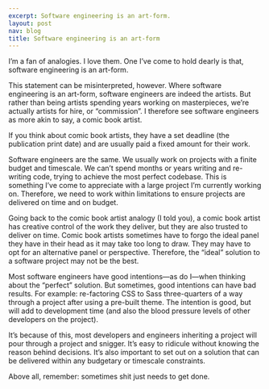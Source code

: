 ```yaml
---
excerpt: Software engineering is an art-form.
layout: post
nav: blog
title: Software engineering is an art-form
---
```

<p class="lead">I’m a fan of analogies.
  I love them.
  One I’ve come to hold dearly is that, software engineering is an art-form.</p>

This statement can be misinterpreted, however.
Where software engineering is an art-form, software engineers are indeed the artists.
But rather than being artists spending years working on masterpieces, we’re actually artists for hire, or “commission”.
I therefore see software engineers as more akin to say, a comic book artist.

If you think about comic book artists, they have a set deadline (the publication print date) and are usually paid a fixed amount for their work.

Software engineers are the same.
We usually work on projects with a finite budget and timescale.
We can’t spend months or years writing and re-writing code, trying to achieve the most perfect codebase.
This is something I’ve come to appreciate with a large project I’m currently working on.
Therefore, we need to work within limitations to ensure projects are delivered on time and on budget.

Going back to the comic book artist analogy (I told you), a comic book artist has creative control of the work they deliver,
but they are also trusted to deliver on time.
Comic book artists sometimes have to forgo the ideal panel they have in their head as it may take too long to draw.
They may have to opt for an alternative panel or perspective.
Therefore, the “ideal” solution to a software project may not be the best.

Most software engineers have good intentions—as do I—when thinking about the “perfect” solution.
But sometimes, good intentions can have bad results.
For example: re-factoring CSS to Sass three-quarters of a way through a project after using a pre-built theme.
The intention is good, but will add to development time (and also the blood pressure levels of other developers on the project).

It’s because of this, most developers and engineers inheriting a project will pour through a project and snigger.
It’s easy to ridicule without knowing the reason behind decisions.
It’s also important to set out on a solution that can be delivered within any budgetary or timescale constraints.

Above all, remember: sometimes shit just needs to get done.

